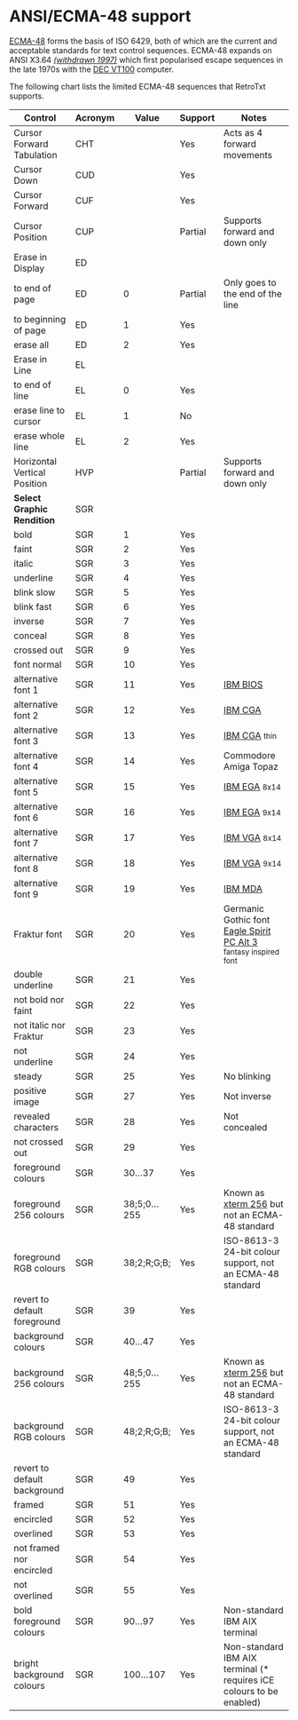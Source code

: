 # ANSI/ECMA-48 support

[ECMA-48](http://www.ecma-international.org/publications/standards/Ecma-048.htm) forms the basis of ISO 6429, both of which are the current and acceptable standards for text control sequences. ECMA-48 expands on ANSI X3.64 [_(withdrawn 1997)_](https://www.nist.gov/sites/default/files/documents/itl/Withdrawn-FIPS-by-Numerical-Order-Index.pdf) which first popularised escape sequences in the late 1970s with the [DEC VT100](https://en.wikipedia.org/wiki/VT100) computer.

The following chart lists the limited ECMA-48 sequences that RetroTxt supports.

| Control                      | Acronym | Value       | Support | Notes                                                                                                                                                     |
| ---------------------------- | ------- | ----------- | ------- | --------------------------------------------------------------------------------------------------------------------------------------------------------- |
| Cursor Forward Tabulation    | CHT     |             | Yes     | Acts as 4 forward movements                                                                                                                               |
| Cursor Down                  | CUD     |             | Yes     |                                                                                                                                                           |
| Cursor Forward               | CUF     |             | Yes     |                                                                                                                                                           |
| Cursor Position              | CUP     |             | Partial | Supports forward and down only                                                                                                                            |
| Erase in Display             | ED      |             |         |                                                                                                                                                           |
| to end of page               | ED      | 0           | Partial | Only goes to the end of the line                                                                                                                          |
| to beginning of page         | ED      | 1           | Yes     |                                                                                                                                                           |
| erase all                    | ED      | 2           | Yes     |                                                                                                                                                           |
| Erase in Line                | EL      |             |         |                                                                                                                                                           |
| to end of line               | EL      | 0           | Yes     |                                                                                                                                                           |
| erase line to cursor         | EL      | 1           | No      |                                                                                                                                                           |
| erase whole line             | EL      | 2           | Yes     |                                                                                                                                                           |
| Horizontal Vertical Position | HVP     |             | Partial | Supports forward and down only                                                                                                                            |
| **Select Graphic Rendition** | SGR     |             |         |                                                                                                                                                           |
| bold                         | SGR     | 1           | Yes     |                                                                                                                                                           |
| faint                        | SGR     | 2           | Yes     |                                                                                                                                                           |
| italic                       | SGR     | 3           | Yes     |                                                                                                                                                           |
| underline                    | SGR     | 4           | Yes     |                                                                                                                                                           |
| blink slow                   | SGR     | 5           | Yes     |                                                                                                                                                           |
| blink fast                   | SGR     | 6           | Yes     |                                                                                                                                                           |
| inverse                      | SGR     | 7           | Yes     |                                                                                                                                                           |
| conceal                      | SGR     | 8           | Yes     |                                                                                                                                                           |
| crossed out                  | SGR     | 9           | Yes     |                                                                                                                                                           |
| font normal                  | SGR     | 10          | Yes     |                                                                                                                                                           |
| alternative font 1           | SGR     | 11          | Yes     | [IBM BIOS](https://int10h.org/oldschool-pc-fonts/fontlist/font?ibm_bios)                                                                                  |
| alternative font 2           | SGR     | 12          | Yes     | [IBM CGA](https://int10h.org/oldschool-pc-fonts/fontlist/font?ibm_cga)                                                                                    |
| alternative font 3           | SGR     | 13          | Yes     | [IBM CGA](https://int10h.org/oldschool-pc-fonts/fontlist/font?ibm_cgathin) <small>thin</small>                                                            |
| alternative font 4           | SGR     | 14          | Yes     | Commodore Amiga Topaz                                                                                                                                     |
| alternative font 5           | SGR     | 15          | Yes     | [IBM EGA](https://int10h.org/oldschool-pc-fonts/fontlist/font?ibm_ega_8x14) <small>8x14</small>                                                           |
| alternative font 6           | SGR     | 16          | Yes     | [IBM EGA](https://int10h.org/oldschool-pc-fonts/fontlist/font?ibm_ega_9x14) <small>9x14</small>                                                           |
| alternative font 7           | SGR     | 17          | Yes     | [IBM VGA](https://int10h.org/oldschool-pc-fonts/fontlist/font?ibm_vga_8x14) <small>8x14</small>                                                           |
| alternative font 8           | SGR     | 18          | Yes     | [IBM VGA](https://int10h.org/oldschool-pc-fonts/fontlist/font?ibm_vga_9x14) <small>9x14</small>                                                           |
| alternative font 9           | SGR     | 19          | Yes     | [IBM MDA](https://int10h.org/oldschool-pc-fonts/fontlist/font?ibm_mda)                                                                                    |
| Fraktur font                 | SGR     | 20          | Yes     | Germanic Gothic font<br>[Eagle Spirit PC Alt 3](https://int10h.org/oldschool-pc-fonts/fontlist/font?eaglespcga_alt3) <small>fantasy inspired font</small> |
| double underline             | SGR     | 21          | Yes     |                                                                                                                                                           |
| not bold nor faint           | SGR     | 22          | Yes     |                                                                                                                                                           |
| not italic nor Fraktur       | SGR     | 23          | Yes     |                                                                                                                                                           |
| not underline                | SGR     | 24          | Yes     |                                                                                                                                                           |
| steady                       | SGR     | 25          | Yes     | No blinking                                                                                                                                               |
| positive image               | SGR     | 27          | Yes     | Not inverse                                                                                                                                               |
| revealed characters          | SGR     | 28          | Yes     | Not concealed                                                                                                                                             |
| not crossed out              | SGR     | 29          | Yes     |                                                                                                                                                           |
| foreground colours           | SGR     | 30…37       | Yes     |                                                                                                                                                           |
| foreground 256 colours       | SGR     | 38;5;0…255  | Yes     | Known as [xterm 256](http://web.archive.org/web/20130125000058/http://www.frexx.de/xterm-256-notes/) but not an ECMA-48 standard                          |
| foreground RGB colours       | SGR     | 38;2;R;G;B; | Yes     | ISO-8613-3 24-bit colour support, not an ECMA-48 standard                                                                                                 |
| revert to default foreground | SGR     | 39          | Yes     |                                                                                                                                                           |
| background colours           | SGR     | 40…47       | Yes     |                                                                                                                                                           |
| background 256 colours       | SGR     | 48;5;0…255  | Yes     | Known as [xterm 256](http://web.archive.org/web/20130125000058/http://www.frexx.de/xterm-256-notes/) but not an ECMA-48 standard                          |
| background RGB colours       | SGR     | 48;2;R;G;B; | Yes     | ISO-8613-3 24-bit colour support, not an ECMA-48 standard                                                                                                 |
| revert to default background | SGR     | 49          | Yes     |                                                                                                                                                           |
| framed                       | SGR     | 51          | Yes     |                                                                                                                                                           |
| encircled                    | SGR     | 52          | Yes     |                                                                                                                                                           |
| overlined                    | SGR     | 53          | Yes     |                                                                                                                                                           |
| not framed nor encircled     | SGR     | 54          | Yes     |                                                                                                                                                           |
| not overlined                | SGR     | 55          | Yes     |                                                                                                                                                           |
| bold foreground colours      | SGR     | 90…97       | Yes     | Non-standard IBM AIX terminal                                                                                                                             |
| bright background colours    | SGR     | 100…107     | Yes     | Non-standard IBM AIX terminal (\* requires iCE colours to be enabled)                                                                                     |

